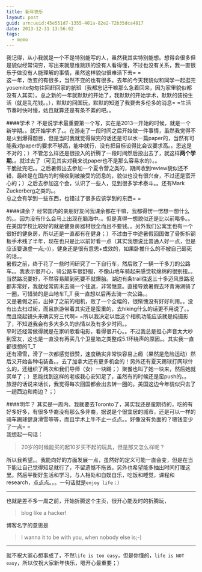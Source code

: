 ```yaml
---
title: 新年快乐
layout: post
guid: urn:uuid:45e551d7-1355-401a-82e2-72b35dca4817
date: 2013-12-31 13:56:02
tags:
  - memo
---
```


我记得，从小我就是一个不是特别能写的人，虽然我其实特别能想。想得会很多但是貌似经常词穷，写出来就思维跳跃的没有人看得懂，不过也没有关系，我一直很乐于做没有人能理解的事情，虽然这样貌似很难活下去= =  
这一年，改变的有很多，当然不变的也有很多。去年的今天我貌似和同学一起逛完yosemite匆匆往回赶回家的航班（我都忘记干嘛那么急着回来，因为家里貌似都没有人其实）。总之新的一年就默默的开始了，我默默的开始学术，默默的装扮生活（就是乱花钱。。），默默的回国玩，默默的知道了我要去多伦多的消息= =生活节奏时快时慢，姑且就算还是有条不紊的吧。。

####学术？
不是说学术最重要第一个写，实在是2013一开始的时候，就是一个新学期。。就开始学术了。。在游走了一段时间之后开始做一件事情，虽然我觉得不是火到爆得题目，但是当时我就觉得做完的话还是可以水一篇paper的，当然有可能我对paper的要求不够高，能中就行，没有把目标设得比会议要求高。。恩这是不对的；）不管怎么样还是很投入的折腾了一段时间然后投出去了，就这样**两个学期**。。就过去了（可见其实对我来说paper也不是那么容易水的）。。  
干脆扯完吧。。之后暑假出去参加一个夏令营之类的，期间收到review貌似还不错，最终是在国内的时候收到被接受的消息的，貌似也没有很兴奋，不过还是蛮开心的；）之后去参加这个会，认识了一些人，见到很多学术泰斗。。还有Mark Zuckerberg之类的。。  
总之会有学到一些东西，也错过了很多应该学到的东西= =

####课余？
经常国内的亲朋好友问我课余都在干嘛，我都得愣一愣想一想什么的。。因为没有什么会马上出现在脑海中。。但是真得一想貌似还是比以前略多。。  
在美国学校比较好的就是健身房器材很全而且不要钱。。另外我们公寓里也有一个很好的健身房，所以还是一直都有在健身；）不过由于中途暑假回国做了骨折拆钢板手术残了半年，现在也只是比以前好看一点（其实我想说比普通人好一点，但是应该要谦虚一点;-)），健身还是很有意思+成效的，如果卧推什么的不被自己砸死的话。。  
暑假之前，终于花了一些时间研究了一下自行车，然后败了一辆一千多刀的公路车。。我表示很开心，骑公路车很舒服，不像山地车骑起来感觉软绵绵的很别扭。。当然路况要好，不然容易颠到死要不就爆胎。湖边有条trail往返三十多迈风景路况都非常好，我就经常周末去骑一个往返，非常惬意。直接导致暑假去环青海湖骑了一圈，可惜骑的是山地车T\_T 我一直想以后再去骑一次公路。。  
又是暑假之前，出掉了之前的相机，败了一个全幅的，很惭愧没有好好利用。。没有出去扫过街，而且旅游带着其实还是蛮重的，去hiking什么的话更不用说了。。而且烧起镜头来确实穷三代啊= =所以我决定以后这个相机功能应该就是纯摄影了，不知道我会有多大多久的热情以及有多少时间。。  
平时还经常做得就是在家听歌看电影，看得很开心。。不过我总是担心声音太大吵到室友，这也是一直没有再买几个卫星箱之类整成5.1环绕声的原因。。其实我一直都很想的T\_T  
还有滑雪，滑了一次都感觉很赞，速度确实非常快容易上瘾（果然是危险运动）然后又开始各种屯装备。。去了加拿大还有更多机会的！另外还有夏天踢球打网球什么的，还组织了两次和我们导师（女）一块踢；）聚餐也叫了她一块来，然后她就买单了；）恩能找到这样的老板我心安知足了，虽然有的时候还是蛮push的。。  
旅游的话说来话长，我觉得每次回国都会出去转一圈的。美国这边今年貌似只去了一趟西边和南边？；）

####明年？
其实是一周内，我就要去Toronto了，其实我还是蛮期待的，吃的有好多好多，有很多华裔没有那么多非裔，据说是个很宜居的城市，还是可以一样的骑车踢球健身滑雪等等，而且学术上牛不止一点点。。好像没有负面的？嗯钱变少了一点= =  
我想起一句话：
>20岁的时候能买的起10岁买不起的玩具，但是那又怎么样呢？

所以我希望。。我能向好的方面发展一点，虽然好的定义可能一直会变，但是在当下能让自己觉得知足就行了，不留遗憾不拖沓。另外也希望能多抽出时间打理这里。然后平衡好生活和学习，与人相处和自娱自乐，吃饭和睡觉，课程和research，点点点。。。一句话就是```enjoy life；）```

---
也就是差不多一周之前，开始折腾这个主页，很开心能及时的折腾玩，
>blog like a hacker!

博客名字的意思是
>I wanna it to be with you, when nobody else is;-)

---
就不祝大家心想事成了，不然```life is too easy```，但是你懂的，```life is NOT easy```，所以仅祝大家新年快乐，嗯开心最重要；）

